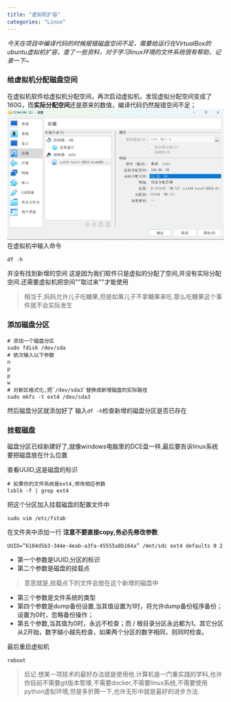 ```yaml
---
title: "虚拟机扩容"
categories: "Linux"
---
```


*今天在项目中编译代码的时候报错磁盘空间不足，需要给运行在VirtualBox的ubuntu虚拟机扩容，查了一些资料，对于学习linux环境的文件系统很有帮助，记录一下~*


### 给虚拟机分配磁盘空间
在虚拟机软件给虚拟机分配空间，再次启动虚拟机，发现虚拟分配空间变成了160G，而**实际分配空间**还是原来的数值，编译代码仍然报错空间不足；
<img src= "virtual.png">
在虚拟机中输入命令
```
df -h
```
并没有找到新增的空间
这是因为我们软件只是虚拟的分配了空间,并没有实际分配空间.还需要虚拟机把空间""取过来""才能使用
> 相当于,妈妈允许儿子吃糖果,但是如果儿子不拿糖果来吃.那么吃糖果这个事件就不会实际发生
### 添加磁盘分区
```
# 添加一个磁盘分区
sudo fdisk /dev/sda
# 依次输入以下参数
n
p
p
w
# 对新区格式化,把`/dev/sda3`替换成新增磁盘的实际路径
sudo mkfs -t ext4 /dev/sda3
```
然后磁盘分区就添加好了
输入`df -h`检查新增的磁盘分区是否已存在
### 挂载磁盘
磁盘分区已经新建好了,就像windows电脑里的DCE盘一样,最后要告诉linux系统要把磁盘放在什么位置

查看UUID,这是磁盘的标识
```
# 如果你的文件系统是ext4,修改相应参数
lsblk -f | grep ext4
```
把这个分区加入挂载磁盘的配置文件中
```
sudo vim /etc/fstab
```
在文件夹中添加一行
**注意不要直接copy,务必先修改参数**
```
UUID=”6104d5b3-344e-4eab-a3fa-45555a8b164a” /mnt/sdc ext4 defaults 0 2
```
- 第一个参数是UUID,分区的标识
- 第二个参数是磁盘的挂载点
> 意思就是,挂载点下的文件会放在这个新增的磁盘中
- 第三个参数是文件系统的类型
- 第四个参数是dump备份设置,当其值设置为1时，将允许dump备份程序备份；设置为0时，忽略备份操作；
- 第五个参数,当其值为0时，永远不检查；而 / 根目录分区永远都为1。其它分区从2开始，数字越小越先检查，如果两个分区的数字相同，则同时检查。

最后重启虚拟机
```
reboot
```

> 后记 
> 想某一项技术的最好办法就是使用他.计算机是一门重实践的学科,也许你目前不需要git版本管理,不需要docker,不需要linux系统,不需要使用python虚拟环境,但是多折腾一下,也许无形中就是最好的进步方法.

